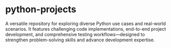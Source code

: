 # python-projects
A versatile repository for exploring diverse Python use cases and real-world scenarios. It features challenging code implementations, end-to-end project development, and comprehensive testing workflows—designed to strengthen problem-solving skills and advance development expertise.
